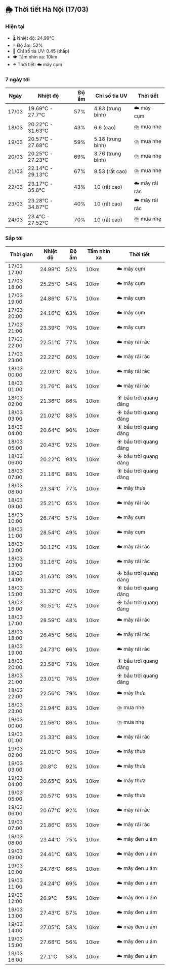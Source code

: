 ## 🌦️ Thời tiết Hà Nội (17/03)

### Hiện tại

- 🌡️ Nhiệt độ: 24.99℃
- 💦 Độ ẩm: 52%
- 🌟 Chỉ số tia UV: 0.45 (thấp)
- 👁️ Tầm nhìn xa: 10km
- ☂️ Thời tiết: ☁️ mây cụm

### 7 ngày tới

| Ngày | Nhiệt độ | Độ ẩm | Chỉ số tia UV | Thời tiết |
| --- | --- | --- | --- | --- |
| 17/03 | 19.69℃ - 27.7℃ | 57% | 4.83 (trung bình) | ☁️ mây cụm |
| 18/03 | 20.22℃ - 31.63℃ | 43% | 6.6 (cao) | ⛈️ mưa nhẹ |
| 19/03 | 20.57℃ - 27.68℃ | 59% | 5.18 (trung bình) | ⛈️ mưa nhẹ |
| 20/03 | 20.25℃ - 27.23℃ | 69% | 3.76 (trung bình) | ⛈️ mưa nhẹ |
| 21/03 | 22.14℃ - 29.13℃ | 67% | 9.53 (rất cao) | ⛈️ mưa nhẹ |
| 22/03 | 23.17℃ - 35.8℃ | 43% | 10 (rất cao) | ☁️ mây rải rác |
| 23/03 | 23.28℃ - 34.87℃ | 40% | 10 (rất cao) | ☁️ mây rải rác |
| 24/03 | 23.4℃ - 27.52℃ | 70% | 10 (rất cao) | ⛈️ mưa nhẹ |

### Sắp tới

| Thời gian | Nhiệt độ | Độ ẩm | Tầm nhìn xa | Thời tiết |
| --- | --- | --- | --- | --- |
| 17/03 17:00 | 24.99℃ | 52% | 10km | ☁️ mây cụm |
| 17/03 18:00 | 25.25℃ | 54% | 10km | ☁️ mây cụm |
| 17/03 19:00 | 24.86℃ | 57% | 10km | ☁️ mây cụm |
| 17/03 20:00 | 24.16℃ | 63% | 10km | ☁️ mây cụm |
| 17/03 21:00 | 23.39℃ | 70% | 10km | ☁️ mây cụm |
| 17/03 22:00 | 22.51℃ | 77% | 10km | ☁️ mây rải rác |
| 17/03 23:00 | 22.22℃ | 80% | 10km | ☁️ mây rải rác |
| 18/03 00:00 | 22.09℃ | 82% | 10km | ☁️ mây rải rác |
| 18/03 01:00 | 21.76℃ | 84% | 10km | ☁️ mây rải rác |
| 18/03 02:00 | 21.36℃ | 86% | 10km | ☀️ bầu trời quang đãng |
| 18/03 03:00 | 21.02℃ | 88% | 10km | ☀️ bầu trời quang đãng |
| 18/03 04:00 | 20.64℃ | 90% | 10km | ☀️ bầu trời quang đãng |
| 18/03 05:00 | 20.43℃ | 92% | 10km | ☀️ bầu trời quang đãng |
| 18/03 06:00 | 20.22℃ | 93% | 10km | ☀️ bầu trời quang đãng |
| 18/03 07:00 | 21.18℃ | 88% | 10km | ☀️ bầu trời quang đãng |
| 18/03 08:00 | 23.34℃ | 77% | 10km | ☁️ mây thưa |
| 18/03 09:00 | 25.21℃ | 65% | 10km | ☁️ mây rải rác |
| 18/03 10:00 | 26.74℃ | 57% | 10km | ☁️ mây cụm |
| 18/03 11:00 | 28.54℃ | 49% | 10km | ☁️ mây cụm |
| 18/03 12:00 | 30.12℃ | 43% | 10km | ☁️ mây rải rác |
| 18/03 13:00 | 31.16℃ | 40% | 10km | ☁️ mây rải rác |
| 18/03 14:00 | 31.63℃ | 39% | 10km | ☀️ bầu trời quang đãng |
| 18/03 15:00 | 31.32℃ | 40% | 10km | ☀️ bầu trời quang đãng |
| 18/03 16:00 | 30.51℃ | 42% | 10km | ☀️ bầu trời quang đãng |
| 18/03 17:00 | 28.59℃ | 48% | 10km | ☁️ mây rải rác |
| 18/03 18:00 | 26.45℃ | 56% | 10km | ☁️ mây rải rác |
| 18/03 19:00 | 24.73℃ | 66% | 10km | ☁️ mây rải rác |
| 18/03 20:00 | 23.58℃ | 73% | 10km | ☀️ bầu trời quang đãng |
| 18/03 21:00 | 23.01℃ | 76% | 10km | ☀️ bầu trời quang đãng |
| 18/03 22:00 | 22.56℃ | 79% | 10km | ☁️ mây thưa |
| 18/03 23:00 | 21.94℃ | 83% | 10km | ⛈️ mưa nhẹ |
| 19/03 00:00 | 21.56℃ | 86% | 10km | ⛈️ mưa nhẹ |
| 19/03 01:00 | 21.33℃ | 88% | 10km | ☁️ mây rải rác |
| 19/03 02:00 | 21.01℃ | 90% | 10km | ☁️ mây thưa |
| 19/03 03:00 | 20.8℃ | 92% | 10km | ☁️ mây thưa |
| 19/03 04:00 | 20.65℃ | 93% | 10km | ☁️ mây thưa |
| 19/03 05:00 | 20.57℃ | 93% | 10km | ☁️ mây thưa |
| 19/03 06:00 | 20.67℃ | 92% | 10km | ☁️ mây rải rác |
| 19/03 07:00 | 21.86℃ | 85% | 10km | ☁️ mây rải rác |
| 19/03 08:00 | 23.44℃ | 75% | 10km | ☁️ mây đen u ám |
| 19/03 09:00 | 24.41℃ | 68% | 10km | ☁️ mây đen u ám |
| 19/03 10:00 | 24.78℃ | 66% | 10km | ☁️ mây đen u ám |
| 19/03 11:00 | 24.24℃ | 69% | 10km | ☁️ mây đen u ám |
| 19/03 12:00 | 26.9℃ | 59% | 10km | ☁️ mây đen u ám |
| 19/03 13:00 | 27.43℃ | 57% | 10km | ☁️ mây đen u ám |
| 19/03 14:00 | 27.05℃ | 58% | 10km | ☁️ mây đen u ám |
| 19/03 15:00 | 27.68℃ | 56% | 10km | ☁️ mây đen u ám |
| 19/03 16:00 | 27.1℃ | 58% | 10km | ☁️ mây đen u ám |
